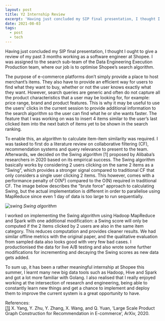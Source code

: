 ```yaml
---
layout: post
title: Y2 Internship Review
excerpt: 'Having just concluded my SIP final presentation, I thought I ought to give a review of my past 3 months working as a software engineer at Shopee.'
date: 2021-08-03
tags:
  - post
  - tech
---
```


Having just concluded my SIP final presentation, I thought I ought to give a review of my past 3 months working as a software engineer at Shopee. I was assigned to the search sub-team of the Data Engineering Execution Production team, where our job is to optimise Shopee’s search algorithm.

The purpose of e-commerce platforms don’t simply provide a place to host merchant’s items. They also have to provide an efficient way for users to find what they want to buy, whether or not the user knows exactly what they want. However, search queries are generic and often do not capture all the product characteristics that a user may be looking for, for example: price range, brand and product features. This is why it may be useful to use the users’ clicks in the current session to provide additional information to the search algorithm so the user can find what he or she wants faster. The feature that I was working on was to insert 4 items similar to the user’s last clicked item into the next batch of items yet to be shown in the search ranking.

To enable this, an algorithm to calculate item-item similarity was required. I was tasked to first do a literature review on collaborative filtering (CF), recommendation systems and query relevance to present to the team. Afterwards, we decided on the Swing algorithm [1] proposed by Alibaba’s researchers in 2020 based on its empirical success. The Swing algorithm basically works by considering 2 users clicking on the same 2 items as a “Swing”, which provides a stronger signal compared to traditional CF that only considers a single user clicking 2 items. This however, comes with a performance penalty of O(N²) compared to the O(N) required in traditional CF. The image below describes the "brute force" approach to calculating Swing, but the actual implementation is different in order to parallelise using MapReduce since even 1 day of data is too large to run sequentially.

![swing](/posts/shopee_summer_review/swing_algo.png)
*Swing algorithm*

I worked on implementing the Swing algorithm using Hadoop MapReduce and Spark with one additional modification: a Swing score will only be computed if the 2 items clicked by 2 users are also in the same item category. This reduces computation and provides cleaner results. We had similar offline metrics with the original paper, and the qualitative evaluation from sampled data also looks good with very few bad cases. I productionised the data for live A/B testing and also wrote some further modifications for incrementing and decaying the Swing scores as new data gets added.

To sum up, it has been a rather meaningful internship at Shopee this summer, I learnt many new big data tools such as Hadoop, Hive and Spark and got a lot more familiar with Golang. I also realised that I really enjoyed working at the intersection of research and engineering, being able to constantly learn new things and get a chance to implement and deploy them to improve the current system is a great opportunity to have.

References:
<br>
[[1]](https://arxiv.org/abs/2010.05525) X. Yang, Y. Zhu, Y. Zhang, X. Wang, and Q. Yuan, ‘Large Scale Product Graph Construction for Recommendation in E-commerce’, ArXiv, 2020.
